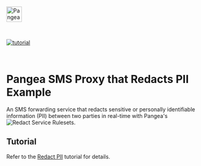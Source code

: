 <p>
  <br />
  <a href="https://pangea.cloud?utm_source=github&utm_medium=node-sdk" target="_blank" rel="noopener noreferrer">
    <img src="https://pangea-marketing.s3.us-west-2.amazonaws.com/pangea-color.svg" alt="Pangea Logo" height="40">
  </a>
  <br />
</p>

<p>
<br />

[![tutorial](https://img.shields.io/badge/documentation-pangea-blue?style=for-the-badge&labelColor=551B76)](https://www.twilio.com/blog/build-sms-proxy-redact-pii-from-sms-conversations-pangea-redact-service-python)

<br />
</p>

# Pangea SMS Proxy that Redacts PII Example

An SMS forwarding service that redacts sensitive or personally identifiable information (PII) between two parties in real-time with Pangea's ![Redact Service](https://pangea.cloud/services/redact/) Rulesets.

## Tutorial

Refer to the [Redact PII](https://www.twilio.com/blog/build-sms-proxy-redact-pii-from-sms-conversations-pangea-redact-service-python) tutorial for details.
